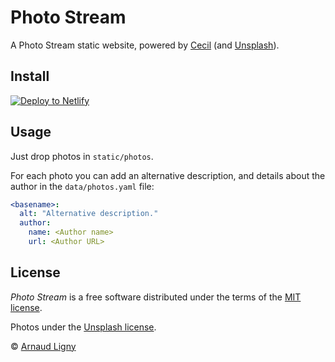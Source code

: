 # Photo Stream

A Photo Stream static website, powered by [Cecil](https://cecil.app) (and [Unsplash](https://unsplash.com)).

## Install

[![Deploy to Netlify](https://www.netlify.com/img/deploy/button.svg)](https://app.netlify.com/start/deploy?repository=https://github.com/Cecilapp/photo-stream)

## Usage

Just drop photos in `static/photos`.

For each photo you can add an alternative description, and details about the author in the `data/photos.yaml` file:

```yaml
<basename>:
  alt: "Alternative description."
  author:
    name: <Author name>
    url: <Author URL>
```

## License

_Photo Stream_ is a free software distributed under the terms of the [MIT license](LICENSE).

Photos under the [Unsplash license](https://unsplash.com/license).

© [Arnaud Ligny](https://arnaudligny.fr)
